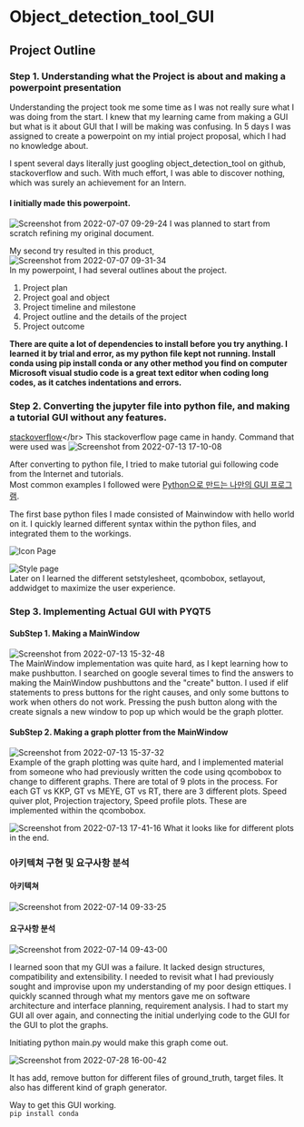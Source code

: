 # Object_detection_tool_GUI


## Project Outline


### Step 1. Understanding what the Project is about and making a powerpoint presentation 

Understanding the project took me some time as I was not really sure what I was doing from the start.
I knew that my learning came from making a GUI but what is it about GUI that I will be making was confusing. In 5 days I was assigned to create a powerpoint on my intial project proposal, which I had no knowledge about.

I spent several days literally just googling object_detection_tool on github, stackoverflow and such. With much effort, I was able to discover nothing, which was surely an achievement for an Intern.

#### I initially made this powerpoint.

![Screenshot from 2022-07-07 09-29-24](https://user-images.githubusercontent.com/61016872/177664285-a83dbb11-08da-418b-81f3-5673863577cf.png)
 I was planned to start from scratch refining my original document.

My second try resulted in this product,
![Screenshot from 2022-07-07 09-31-34](https://user-images.githubusercontent.com/61016872/177664531-dd17921a-248c-43bc-8f84-1997f283d0ec.png)
<br />
In my powerpoint, I had several outlines about the project.
  1. Project plan
  2. Project goal and object
  3. Project timeline and milestone
  4. Project outline and the details of the project
  5. Project outcome

**There are quite a lot of dependencies to install before you try anything. 
I learned it by trial and error, as my python file kept not running.
Install conda using pip install conda or any other method you find on computer
</br>Microsoft visual studio code is a great text editor when coding long codes, as it catches indentations and errors.**

### Step 2. Converting the jupyter file into python file, and making a tutorial GUI without any features.

[stackoverflow](https://stackoverflow.com/questions/37797709/convert-json-ipython-notebook-ipynb-to-py-file#:~:text=From%20the%20notebook%20menu%20you,py'%20option.)</br>
This stackoverflow page came in handy.
Command that were used was 
![Screenshot from 2022-07-13 17-10-08](https://user-images.githubusercontent.com/61016872/178684328-729700e9-2312-45d5-aecc-02895db97c07.png)

After converting to python file, I tried to make tutorial gui following code from the Internet and tutorials.</br>
Most common examples I followed were [Python으로 만드는 나만의 GUI 프로그램](https://wikidocs.net/book/2165).

The first base python files I made consisted of Mainwindow with hello world on it. I quickly learned different syntax within the python files, and integrated them to the workings. 

![Icon Page](https://user-images.githubusercontent.com/61016872/178687073-dcdc7113-79d6-4ba0-9bb2-f547b51697c1.png)

![Style page](https://user-images.githubusercontent.com/61016872/178687256-d565aa97-544d-4f68-8e89-3d927d5f461a.png)
</br>Later on I learned the different setstylesheet, qcombobox, setlayout, addwidget to maximize the user experience.

### Step 3. Implementing Actual GUI with PYQT5



#### SubStep 1. Making a MainWindow

![Screenshot from 2022-07-13 15-32-48](https://user-images.githubusercontent.com/61016872/178687654-02191605-8e3c-4ca3-8d6d-a746e60026d4.png)</br>
The MainWindow implementation was quite hard, as I kept learning how to make pushbutton. I searched on google several times to find the answers to making the MainWindow pushbuttons and the "create" button. I used if elif statements to press buttons for the right causes, and only some buttons to work when others do not work. Pressing the push button along with the create signals a new window to pop up which would be the graph plotter. 


#### SubStep 2. Making a graph plotter from the MainWindow
![Screenshot from 2022-07-13 15-37-32](https://user-images.githubusercontent.com/61016872/178689391-8e900f16-7efb-4a5a-9278-1b5e7b713e1e.png)</br>
Example of the graph plotting was quite hard, and I implemented material from someone who had previously written the code using qcombobox to change to different graphs. There are total of 9 plots in the process. For each GT vs KKP, GT vs MEYE, GT vs RT, there are 3 different plots. Speed quiver plot, Projection trajectory, Speed profile plots. These are implemented within the qcombobox.


![Screenshot from 2022-07-13 17-41-16](https://user-images.githubusercontent.com/61016872/178690412-11761c00-9647-4cec-adaf-b5efcffb7790.png)
What it looks like for different plots in the end.

### 아키텍쳐 구현 및 요구사항 분석

#### 아키텍쳐
![Screenshot from 2022-07-14 09-33-25](https://user-images.githubusercontent.com/61016872/178860730-891733f2-ff4c-4bf1-ad9b-a76d7dea2931.png)

#### 요구사항 분석
![Screenshot from 2022-07-14 09-43-00](https://user-images.githubusercontent.com/61016872/178860790-c5957ca0-48a8-4d3a-b187-9867670ca310.png)

I learned soon that my GUI was a failure. It lacked design structures, compatibility and extensibility. I needed to revisit what I had previously sought and improvise upon my understanding of my poor design ettiques. I quickly scanned through what my mentors gave me on software architecture and interface planning, requirement analysis.
I had to start my GUI all over again, and connecting the initial underlying code to the GUI for the GUI to plot the graphs.

Initiating python main.py would make this graph come out.

![Screenshot from 2022-07-28 16-00-42](https://user-images.githubusercontent.com/61016872/182328142-37437f2a-75cb-4f0d-8d02-713af0d466a7.png)

It has add, remove button for different files of ground_truth, target files. It also has different kind of graph generator.

Way to get this GUI working. <br />```pip install conda```







